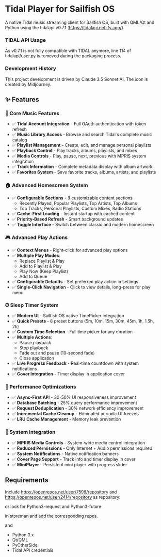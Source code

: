 # Tidal Player for Sailfish OS

A native Tidal music streaming client for Sailfish OS, built with QML/Qt and Python using the tidalapi v0.7.1 (https://tidalapi.netlify.app/).

### TIDAL API Usage
As v0.7.1 is not fully compatible with TIDAL anymore, line 114 of tidalapi/user.py is removed during the packaging process.

### Development History
This project development is driven by Claude 3.5 Sonnet AI. The icon is created by Midjourney.

## ✨ Features

### 🎵 Core Music Features
- ✅ **Tidal Account Integration** - Full OAuth authentication with token refresh
- ✅ **Music Library Access** - Browse and search Tidal's complete music catalog
- ✅ **Playlist Management** - Create, edit, and manage personal playlists
- ✅ **Playback Control** - Play tracks, albums, playlists, and mixes
- ✅ **Media Controls** - Play, pause, next, previous with MPRIS system integration
- ✅ **Track Information** - Complete metadata display with album artwork
- ✅ **Favorites System** - Save favorite tracks, albums, artists, and playlists

### 🏠 Advanced Homescreen System
- ✅ **Configurable Sections** - 8 customizable content sections
  - Recently Played, Popular Playlists, Top Artists, Top Albums
  - Top Tracks, Personal Playlists, Custom Mixes, Radio Stations  
- ✅ **Cache-First Loading** - Instant startup with cached content
- ✅ **Priority-Based Refresh** - Smart background updates
- ✅ **Toggle Interface** - Switch between classic and modern homescreen

### 🎮 Advanced Play Actions
- ✅ **Context Menus** - Right-click for advanced play options
- ✅ **Multiple Play Modes**:
  - Replace Playlist & Play
  - Add to Playlist & Play  
  - Play Now (Keep Playlist)
  - Add to Queue
- ✅ **Configurable Defaults** - Set preferred play action in settings
- ✅ **Single-Click Navigation** - Click to view details, long-press for play menu

### ⏰ Sleep Timer System
- ✅ **Modern UI** - Sailfish OS native TimePicker integration
- ✅ **Quick Presets** - 8 preset buttons (5m, 10m, 15m, 30m, 45m, 1h, 1.5h, 2h)
- ✅ **Custom Time Selection** - Full time picker for any duration
- ✅ **Multiple Actions**:
  - Pause playback
  - Stop playback  
  - Fade out and pause (10-second fade)
  - Close application
- ✅ **Live Progress Feedback** - Real-time countdown with system notifications
- ✅ **Cover Integration** - Timer display in application cover

### 🚀 Performance Optimizations
- ✅ **Async-First API** - 30-50% UI responsiveness improvement
- ✅ **Database Batching** - 25% query performance improvement  
- ✅ **Request Deduplication** - 30% network efficiency improvement
- ✅ **Incremental Cache Cleanup** - Eliminated periodic UI freezes
- ✅ **LRU Cache Management** - Memory leak prevention

### 🔧 System Integration
- ✅ **MPRIS Media Controls** - System-wide media control integration
- ✅ **Reduced Permissions** - Only Internet + Audio permissions required
- ✅ **System Notifications** - Native notification banners
- ✅ **Cover Page Support** - Track info and timer display in cover
- ✅ **MiniPlayer** - Persistent mini player with progress slider

## Requirements

Include https://openrepos.net/user/7598/repository and https://openrepos.net/user/2414/repository as repository:

or look for
Python3-request
and
Python3-future

in storeman and add the corresponding repos.

and 

- Python 3.x
- Qt/QML
- PyOtherSide
- Tidal API credentials

